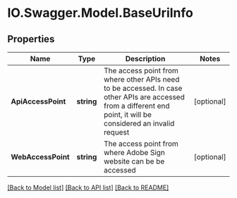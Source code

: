 # IO.Swagger.Model.BaseUriInfo
## Properties

Name | Type | Description | Notes
------------ | ------------- | ------------- | -------------
**ApiAccessPoint** | **string** | The access point from where other APIs need to be accessed. In case other APIs are accessed from a different end point, it will be considered an invalid request | [optional] 
**WebAccessPoint** | **string** | The access point from where Adobe Sign website can be be accessed | [optional] 

[[Back to Model list]](../README.md#documentation-for-models) [[Back to API list]](../README.md#documentation-for-api-endpoints) [[Back to README]](../README.md)

